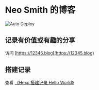 # Neo Smith 的博客

![Auto Deploy](https://github.com/12345blog/12345blog.github.io/workflows/Auto%20Deploy/badge.svg)

## 记录有价值或有趣的分享

访问 [https://12345.blog](https://12345.blog)


## 搭建记录

查看 [《Hexo 搭建记录 Hello World》](https://12345.blog/2021/hexo-hello-world/)
